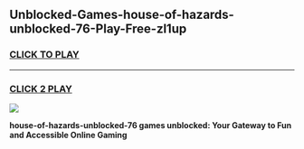 
## Unblocked-Games-house-of-hazards-unblocked-76-Play-Free-zl1up
<h3>
<a href="https://premium76.site?title=house-of-hazards-unblocked-76&ref=18A">CLICK TO PLAY</a></h3>
<hr>

<h3>
<a href="https://premium76.site?title=house-of-hazards-unblocked-76&ref=18A">CLICK 2 PLAY</a>
  
</h3>

<a href="https://premium76.site?title=house-of-hazards-unblocked-76&ref=18A"><img src="https://clearcache.store/games.png"></a>


**house-of-hazards-unblocked-76 games unblocked: Your Gateway to Fun and Accessible Online Gaming**
